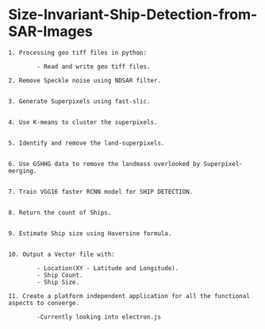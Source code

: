 # Size-Invariant-Ship-Detection-from-SAR-Images

	1. Processing geo tiff files in python:

			- Read and write geo tiff files.
		
	2. Remove Speckle noise using NDSAR filter.


	3. Generate Superpixels using fast-slic.


	4. Use K-means to cluster the superpixels.


	5. Identify and remove the land-superpixels.


	6. Use GSHHG data to remove the landmass overlooked by Superpixel-merging.


	7. Train VGG16 faster RCNN model for SHIP DETECTION.


	8. Return the count of Ships.


	9. Estimate Ship size using Haversine formula.


	10. Output a Vector file with:

			- Location(XY - Latitude and Longitude).
			- Ship Count.
			- Ship Size.

	11. Create a platform independent application for all the functional aspects to converge.
			
			-Currently looking into electron.js
		
